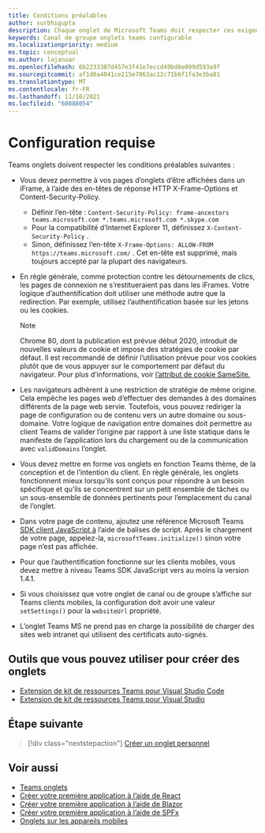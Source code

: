```yaml
---
title: Conditions préalables
author: surbhigupta
description: Chaque onglet de Microsoft Teams doit respecter ces exigences.
keywords: Canal de groupe onglets teams configurable
ms.localizationpriority: medium
ms.topic: conceptual
ms.author: lajanuar
ms.openlocfilehash: 6b2233307d457e3f41e7eccd49bd6e099d593a9f
ms.sourcegitcommit: af1d0a4041ce215e7863ac12c71b6f1fa3e3ba81
ms.translationtype: MT
ms.contentlocale: fr-FR
ms.lasthandoff: 11/10/2021
ms.locfileid: "60888054"
---
```

# <a name="prerequisites"></a>Configuration requise

Teams onglets doivent respecter les conditions préalables suivantes :

* Vous devez permettre à vos pages d’onglets d’être affichées dans un iFrame, à l’aide des en-têtes de réponse HTTP X-Frame-Options et Content-Security-Policy.
  * Définir l’en-tête : `Content-Security-Policy: frame-ancestors teams.microsoft.com *.teams.microsoft.com *.skype.com`
  * Pour la compatibilité d’Internet Explorer 11, définissez `X-Content-Security-Policy` .
  * Sinon, définissez l’en-tête `X-Frame-Options: ALLOW-FROM https://teams.microsoft.com/` . Cet en-tête est supprimé, mais toujours accepté par la plupart des navigateurs.

* En règle générale, comme protection contre les détournements de clics, les pages de connexion ne s’restitueraient pas dans les iFrames. Votre logique d’authentification doit utiliser une méthode autre que la redirection. Par exemple, utilisez l’authentification basée sur les jetons ou les cookies.

    > [!NOTE]
    > Chrome 80, dont la publication est prévue début 2020, introduit de nouvelles valeurs de cookie et impose des stratégies de cookie par défaut. Il est recommandé de définir l’utilisation prévue pour vos cookies plutôt que de vous appuyer sur le comportement par défaut du navigateur. Pour plus d’informations, voir [l’attribut de cookie SameSite.](../../resources/samesite-cookie-update.md)

* Les navigateurs adhèrent à une restriction de stratégie de même origine. Cela empêche les pages web d’effectuer des demandes à des domaines différents de la page web servie. Toutefois, vous pouvez rediriger la page de configuration ou de contenu vers un autre domaine ou sous-domaine. Votre logique de navigation entre domaines doit permettre au client Teams de valider l’origine par rapport à une liste statique dans le manifeste de l’application lors du chargement ou de la communication avec `validDomains` l’onglet.

* Vous devez mettre en forme vos onglets en fonction Teams thème, de la conception et de l’intention du client. En règle générale, les onglets fonctionnent mieux lorsqu’ils sont conçus pour répondre à un besoin spécifique et qu’ils se concentrent sur un petit ensemble de tâches ou un sous-ensemble de données pertinents pour l’emplacement du canal de l’onglet.

* Dans votre page de contenu, ajoutez une référence Microsoft Teams [SDK client JavaScript à](/javascript/api/overview/msteams-client) l’aide de balises de script. Après le chargement de votre page, appelez-la, `microsoftTeams.initialize()` sinon votre page n’est pas affichée.

* Pour que l’authentification fonctionne sur les clients mobiles, vous devez mettre à niveau Teams SDK JavaScript vers au moins la version 1.4.1.

* Si vous choisissez que votre onglet de canal ou de groupe s’affiche sur Teams clients mobiles, la configuration doit avoir une valeur `setSettings()` pour la `websiteUrl` propriété.

* L’onglet Teams MS ne prend pas en charge la possibilité de charger des sites web intranet qui utilisent des certificats auto-signés.

## <a name="tools-you-can-use-to-build-tabs"></a>Outils que vous pouvez utiliser pour créer des onglets
* [Extension de kit de ressources Teams pour Visual Studio Code](../../toolkit/visual-studio-code-overview.md)
* [Extension de kit de ressources Teams pour Visual Studio](../../toolkit/visual-studio-overview.md)

## <a name="next-step"></a>Étape suivante

> [!div class="nextstepaction"]
> [Créer un onglet personnel](~/tabs/how-to/create-personal-tab.md)

## <a name="see-also"></a>Voir aussi

* [Teams onglets](~/tabs/what-are-tabs.md)
* [Créer votre première application à l’aide de React](../../get-started/first-app-react.md)
* [Créer votre première application à l’aide de Blazor](../../get-started/first-app-blazor.md)
* [Créer votre première application à l’aide de SPFx](../../get-started/first-app-spfx.md)
* [Onglets sur les appareils mobiles](~/tabs/design/tabs-mobile.md)
